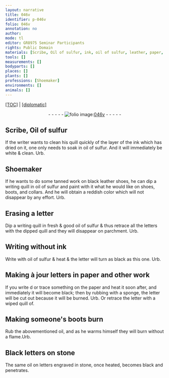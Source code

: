 ```yaml
---
layout: narrative
title: 046v
identifier: p-046v
folio: 046v
annotation: no
author:
mode: tl
editor: GR8975 Seminar Participants
rights: Public Domain
materials: [Scribe, Oil of sulfur, ink, oil of sulfur, leather, paper, oil, stone]
tools: []
measurements: []
bodyparts: []
places: []
plants: []
professions: [Shoemaker]
environments: []
animals: []
---
```


 <p><a href="{{ site.baseurl }}/translation/">[TOC]</a> | <a href="{{ site.baseurl }}/texts/p-046v_tc/" target="_blank">[diplomatic]</a></p><div class="folio" align="center">- - - - - <a href="http://gallica.bnf.fr/ark:/12148/btv1b10500001g/f98.image" target="_blank"><img src="https://cu-mkp.github.io/2017-workshop-edition/assets/photo-icon.png" alt="folio image: " style="display:inline-block; margin-bottom:-3px;"/>046v</a> - - - - - </div>  
  

## <span class="m">Scribe, Oil of sulfur</span>

 
If the writer wants to clean his quill quickly of the layer of the <span class="m">ink</span> which has dried on it, one only needs to soak in <span class="m">oil of sulfur</span>. And it will immediately be white & clean. Urb.
 
 
  

## <span class="pro">Shoemaker</span>

 
If he wants to do some tanned work on black <span class="m">leather</span> shoes, he can dip a writing quill in <span class="m">oil of sulfur</span> and paint with it what he would like on shoes, boots, and collars. And he will obtain a reddish color which will not disappear by any effort. Urb. 
 
 
  

## Erasing a letter

 
 Dip a writing quill in fresh & good <span class="m">oil of sulfur</span> & thus retrace all the letters with the dipped quill and they will disappear on parchment. Urb. 
 
 
  

## Writing without <span class="m">ink</span>

 
 Write with <span class="m">oil of sulfur</span> & heat & the letter will turn as black as this one. Urb. 
 
 
  

## Making à jour letters in <span class="m">paper</span> and other work

 
 If you write <span class="del">d</span> or trace something on the <span class="m">paper</span> and heat it soon after, and immediately it will become black; then by rubbing with a sponge, the letter will be cut out because it will be burned. Urb. Or retrace the letter with a wiped quill <span class="del">of</span>. 
 
 
  

## Making someone's boots burn

 
 Rub the abovementioned <span class="m">oil</span>, and as he warms himself they will burn without a flame.Urb. 
 
 
  

## Black letters on <span class="m">stone</span>

 
 The same <span class="m">oil</span> on letters engraved in <span class="m">stone</span>, once heated, becomes black and penetrates.
 
 